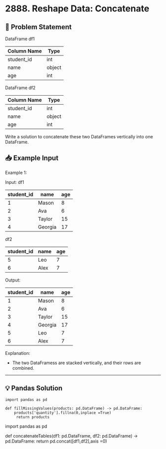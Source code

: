 # 2888. Reshape Data: Concatenate

## 📝 Problem Statement

DataFrame df1

| Column Name | Type   |
|-------------|--------|
| student_id  | int    |
| name        | object |
| age         | int    |


DataFrame df2

| Column Name | Type   |
|-------------|--------|
| student_id  | int    |
| name        | object |
| age         | int    |


Write a solution to concatenate these two DataFrames vertically into one DataFrame.

## 📥 Example Input

Example 1:

Input: df1

| student_id | name    | age |
|------------|---------|-----|
| 1          | Mason   | 8   |
| 2          | Ava     | 6   |
| 3          | Taylor  | 15  |
| 4          | Georgia | 17  |

df2

| student_id | name | age |
|------------|------|-----|
| 5          | Leo  | 7   |
| 6          | Alex | 7   |

Output:


| student_id | name    | age |
|------------|---------|-----|
| 1          | Mason   | 8   |
| 2          | Ava     | 6   |
| 3          | Taylor  | 15  |
| 4          | Georgia | 17  |
| 5          | Leo     | 7   |
| 6          | Alex    | 7   |

Explanation:
 - The two DataFramess are stacked vertically, and their rows are combined.
---

## 💡 Pandas Solution

  

    import pandas as pd

    def fillMissingValues(products: pd.DataFrame) -> pd.DataFrame:
        products['quantity'].fillna(0,inplace =True)
         return products

import pandas as pd

def concatenateTables(df1: pd.DataFrame, df2: pd.DataFrame) -> pd.DataFrame:
    return pd.concat([df1,df2],axis =0)

